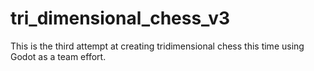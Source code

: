 # tri_dimensional_chess_v3
This is the third attempt at creating tridimensional chess this time using Godot as a team effort.

